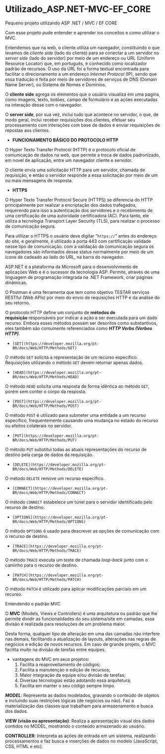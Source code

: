 # Utilizado_ASP.NET-MVC-EF_CORE
Pequeno projeto utilizando ASP .NET / MVC / EF CORE

Com esse projeto pude entender e aprender ios conceitos e como utilizar o MVC.

Entendemos que na web, o cliente utiliza um navegador, constituindo o que levamos de *cliente side* (lado do cliente) para se conectar a um servidor no *server side* (lado do servidor) por meio de um endereço ou URL (Uniform Resource Locator) que, em português, é conhecido como localizador padrão de recursos. O uso da URL foi a forma textual encontrada para facilitar o direcionamento a um endereço *Internet Protocol* (IP), sendo que essa tradução é feita por meio de servidores de serviços de DNS (Domain Name Server), ou Sistema de Nomes e Domínios.

O **cliente side** agrega os elementos que o usuário visualiza em uma pagina, como imagens, texto, botões, campo de formulário e as ações executadas na interação desse com o navegador.

O **server side**, por sua vez, inclui tudo que acontece no servidor, o que, de modo geral, inclui receber requisições dos clientes, efetuar seu processamento com interações com base de dados e enviar requisições de repostas aos clientes.

- **FUNCIONAMENTO BÁSICO DO PROTOCOLO HTTP**

O Hyper Texto Transfer Protocol (HTTP) é o protocolo oficial de comunicação de dados na web, que permite a troca de dados padronizado, em novel de aplicação, entre um navegador cliente e servidor.

O cliente envia uma solicitação HTTP para um  servidor, chamada de requisição, e então o servidor responde a essa solicitação por meio de um ou mais mensagens de resposta.

- **HTTPS**

O Hyper Texto Transfer Protocol Secure (HTTPS) se diferencia do HTTP principalmente por realizar a encriptação dos dados trafegados, requerendo para isso a autenticação dos servidores e o recebimento de uma certificação de uma autoridade certificadora (AC). Para tanto, ele utiliza a tecnologia Transport Layer Security (TLS), para realizar o processo de comunicação segura.

Para utilizar o HTTPS o usuário deve digitar “`https://`” antes do endereço do site, e geralmente, é utilizado a porta 443 com certificação validade nesse tipo de comunicação. com a validação da comunicação segura os navegadores são informados desse status normalmente por meio de um ícone de cadeado ao lado do URL, na barra do navegador.

ASP.NET é a plataforma da Microsoft para o desenvolvimento de aplicações Web e é o sucessor da tecnologia ASP. Permite, através de uma linguagem de programação integrada na .NET Framework, criar páginas dinâmicas.

O Postman é uma ferramenta que tem como objetivo TESTAR serviços RESTful (Web APIs) por meio do envio de requisições HTTP e da análise do seu retorno.

O protocolo HTTP define um conjunto de **métodos de requisição** responsáveis por indicar a ação a ser executada para um dado recurso. Embora esses métodos possam ser descritos como substantivos, eles também são comumente referenciados como ***HTTP Verbs (Verbos HTTP)***.

- `[GET](https://developer.mozilla.org/pt-BR/docs/Web/HTTP/Methods/GET)`

O método `GET` solicita a representação de um recurso específico. Requisições utilizando o método `GET` devem retornar apenas dados.

- `[HEAD](https://developer.mozilla.org/pt-BR/docs/Web/HTTP/Methods/HEAD)`

O método `HEAD` solicita uma resposta de forma idêntica ao método `GET`, porém sem conter o corpo da resposta.

- `[POST](https://developer.mozilla.org/pt-BR/docs/Web/HTTP/Methods/POST)`

O método `POST` é utilizado para submeter uma entidade a um recurso específico, frequentemente causando uma mudança no estado do recurso ou efeitos colaterais no servidor.

- `[PUT](https://developer.mozilla.org/pt-BR/docs/Web/HTTP/Methods/PUT)`

O método `PUT` substitui todas as atuais representações do recurso de destino pela carga de dados da requisição.

- `[DELETE](https://developer.mozilla.org/pt-BR/docs/Web/HTTP/Methods/DELETE)`

O método `DELETE` remove um recurso específico.

- `[CONNECT](https://developer.mozilla.org/pt-BR/docs/Web/HTTP/Methods/CONNECT)`

O método `CONNECT` estabelece um túnel para o servidor identificado pelo recurso de destino.

- `[OPTIONS](https://developer.mozilla.org/pt-BR/docs/Web/HTTP/Methods/OPTIONS)`

O método `OPTIONS` é usado para descrever as opções de comunicação com o recurso de destino.

- `[TRACE](https://developer.mozilla.org/pt-BR/docs/Web/HTTP/Methods/TRACE)`

O método `TRACE` executa um teste de chamada *loop-back* junto com o caminho para o recurso de destino.

- `[PATCH](https://developer.mozilla.org/pt-BR/docs/Web/HTTP/Methods/PATCH)`

O método `PATCH` é utilizado para aplicar modificações parciais em um recurso.

Entendendo o padrão MVC

O **MVC** (Models, Views e Controllers) é uma arquitetura ou padrão que lhe permite dividir as funcionalidades do seu sistema/site em camadas, essa divisão é realizada para resoluções de um problema maior.

Desta forma, qualquer tipo de alteração em uma das camadas não interfere nas demais, facilitando a atualização de layouts, alterações nas regras de negócios e edição de novos recursos. Em caso de grande projeto, o MVC facilita muito na divisão de tarefas entre equipes.

- vantagens do MVC em seus projetos:
    1. Facilita a reaproveitamento de códigos;
    2. Facilita a manutenção e edição de recursos;
    3. Maior integração da equipe e/ou divisão de tarefas;
    4. Diversas tecnologias estão adotando essa arquitetura;
    5. Facilita em manter o seu código sempre limpo.
    
***MODEL***: Representa as dados modelados, gravando o conteúdo de objetos e incluindo suas restrições lógicas (de negócios ou não). Faz a materialização das classes que trabalham para armazenamento e busca dos dados.

**VIEW (visão ou apresentação)**: Realiza a apresentação visual dos dados contidos no MODEL, mostrando o conteúdo armazenado ao usuário. 

**CONTROLLER**: Interpreta as ações de entrada em um sistema, realizando processamentos e faz busca e inserções de dados no modelo (JavaScript, CSS, HTML e etc).
